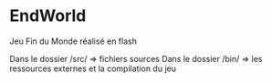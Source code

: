 EndWorld
========

Jeu Fin du Monde réalisé en flash

Dans le dossier /src/ => fichiers sources
Dans le dossier /bin/ => les ressources externes et la compilation du jeu

